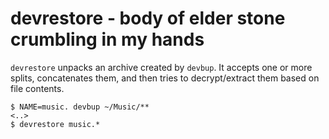 devrestore - body of elder stone crumbling in my hands
======================================================
`devrestore` unpacks an archive created by `devbup`. It accepts one or more
splits, concatenates them, and then tries to decrypt/extract them based on file
contents.

```
$ NAME=music. devbup ~/Music/**
<..>
$ devrestore music.*
```
